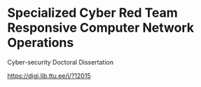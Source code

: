 # Specialized Cyber Red Team Responsive Computer Network Operations
Cyber-security Doctoral Dissertation

https://digi.lib.ttu.ee/i/?12015
